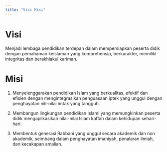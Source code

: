 ```yaml
---
title: "Visi Misi"
---
```


# Visi

Menjadi lembaga pendidikan terdepan dalam mempersiapkan peserta didik dengan pemahaman keislaman yang komprehensip, berkarakter, memiliki integritas dan berakhlakul karimah.

# Misi

1. Menyelenggarakan pendidikan Islam yang berkualitas, efektif dan efisien dengan mengintegrasikan penguasaan iptek yang unggul dengan penghayatan nili-nilai imtak yang tangguh.

2. Membangun lingkungan pendidikan Islami yang memungkinkan peserta didik mengaplikasikan nilai-nilai Islam kaffah dalam kehidupan sehari-hari.

3. Membentuk generasi Rabbani yang unggul secara akademik dan non akademik, seimbang dalam penghayatan imaniyah, penalaran ilmiah, dan kecakapan amaliah.
